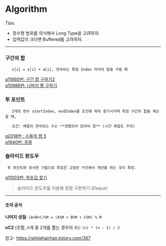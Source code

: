 # Algorithm

Tips.
- 정수형 범위를 의식해서 Long Type을 고려하자.
- 입력값이 크다면 Buffered를 고려하자.

---
### 구간의 합
```
   s[i] = s[i] + a[i], 연속되는 특정 Index 까지의 합을 구할 때
```
[q11660번: 구간 합 구하기2](https://www.acmicpc.net/problem/11660)
</br>
[q10986번: 나머지 합 구하기](https://www.acmicpc.net/problem/10986)

### 투 포인트
```
   2개의 변수 startIndex, endIndex를 조건에 따라 증가시키며 특정 구간의 합을 계산할 때,
    
   조건: 배열의 연속되는 수는 **정렬되어 있어야 함** (시간 복잡도 주의)
```

[q2018번 : 수들의 합 5](https://www.acmicpc.net/problem/2018)
</br>
[q1940번: 주몽](https://www.acmicpc.net/problem/1940)

### 슬라이드 윈도우
```
 투 포인트와 유사한 기법으로 특징은 고정된 구간에서 계산을 하는 것이 특징.
```
[q11003번: 최솟값 찾기](https://www.acmicpc.net/problem/11003)

> 슬라이드 윈도우를 이용해 정렬 구현하기 (Deque)

---
#### 숫자 공식

**나머지 성질**: `(A+B+C)%M = (A%M + B%M + C%M) % M`

**nC2** (조합, n개 중 2개를 뽑는 경우의 수): `(n) * (n - 1) / 2` 

참고- https://whitehairhan.tistory.com/367
